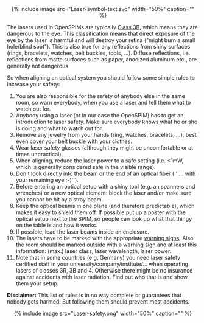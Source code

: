 ---
---

<center>
{% include image src="Laser-symbol-text.svg" width="50%" caption="" %}
</center>

The lasers used in OpenSPIMs are typically <a href="https://en.wikipedia.org/wiki/Laser_safety#Class_3B">Class 3B</a>, which means they are dangerous to the eye. This classification means that direct exposure of the eye by the laser is harmful and will destroy your retina ("might burn a small hole/blind spot"). This is also true for any reflections from shiny surfaces (rings, bracelets, watches, belt buckles, tools, ...). Diffuse reflections, i.e. reflections from matte surfaces such as paper, anodized aluminum etc., are generally not dangerous.

So when aligning an optical system you should follow some simple rules to increase your safety:

1.  You are also responsible for the safety of anybody else in the same room, so warn everybody, when you use a laser and tell them what to watch out for.
2.  Anybody using a laser (or in our case the OpenSPIM) has to get an introduction to laser safety. Make sure everybody knows what he or she is doing and what to watch out for.
3.  Remove any jewelry from your hands (ring, watches, bracelets, ...), best even cover your belt buckle with your clothes.
4.  Wear laser safety glasses (although they might be uncomfortable or at times unpractical).
5.  When aligning, reduce the laser power to a safe setting (i.e. <1mW, which is generally considered safe in the visible range).
6.  Don't look directly into the beam or the end of an optical fiber ('' ... with your remaining eye ;-)'').
7.  Before entering an optical setup with a shiny tool (e.g. an spanners and wrenches) or a new optical element: block the laser and/or make sure you cannot be hit by a stray beam.
8.  Keep the optical beams in one plane (and therefore predictable), which makes it easy to shield them off. If possible put up a poster with the optical setup next to the SPIM, so people can look up what that thingy on the table is and how it works.
9.  If possible, lead the laser beams inside an enclosure.
10. The lasers have to be marked with the appropriate [warning
    signs](https://en.wikipedia.org/wiki/Laser_safety#Class_3B). Also the room should be marked outside with a warning sign and at least this information: (max.) laser class, laser wavelength, laser power.
11. Note that in some countries (e.g. Germany) you need laser safety certified staff in your university/company/institute/... when operating lasers of classes 3R, 3B and 4. Otherwise there might be no insurance against accidents with laser radiation. Find out who that is and show them your setup.

**Disclaimer:** This list of rules is in no way complete or guarantees that nobody gets harmed! But following them should prevent most accidents.

<center>
{% include image src="Laser-safety.png" width="50%" caption="" %}
</center>
